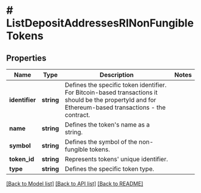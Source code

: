 # # ListDepositAddressesRINonFungibleTokens

## Properties

Name | Type | Description | Notes
------------ | ------------- | ------------- | -------------
**identifier** | **string** | Defines the specific token identifier. For Bitcoin-based transactions it should be the propertyId and for Ethereum-based transactions - the contract. |
**name** | **string** | Defines the token&#39;s name as a string. |
**symbol** | **string** | Defines the symbol of the non-fungible tokens. |
**token_id** | **string** | Represents tokens&#39; unique identifier. |
**type** | **string** | Defines the specific token type. |

[[Back to Model list]](../../README.md#models) [[Back to API list]](../../README.md#endpoints) [[Back to README]](../../README.md)
